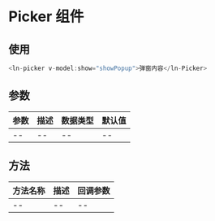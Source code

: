 # Picker 组件

## 使用

```javascript
<ln-picker v-model:show="showPopup">弹窗内容</ln-Picker>
```

## 参数

| 参数 | 描述 | 数据类型 | 默认值 |
| ---- | ---- | -------- | ------ |
| --   | --   | --       | --     |

## 方法

| 方法名称 | 描述 | 回调参数 |
| -------- | ---- | -------- |
| --       | --   | --       |
